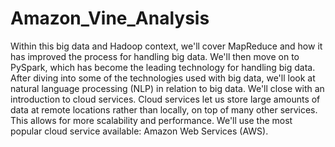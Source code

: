 # Amazon_Vine_Analysis
Within this big data and Hadoop context, we'll cover MapReduce and how it has improved the process for handling big data. We'll then move on to PySpark, which has become the leading technology for handling big data. After diving into some of the technologies used with big data, we'll look at natural language processing (NLP) in relation to big data. We'll close with an introduction to cloud services. Cloud services let us store large amounts of data at remote locations rather than locally, on top of many other services. This allows for more scalability and performance. We'll use the most popular cloud service available: Amazon Web Services (AWS).
